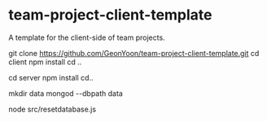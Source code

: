 # team-project-client-template
A template for the client-side of team projects.

git clone https://github.com/GeonYoon/team-project-client-template.git
cd client
npm install
cd ..

cd server
npm install
cd..

mkdir data
mongod --dbpath data

node src/resetdatabase.js
